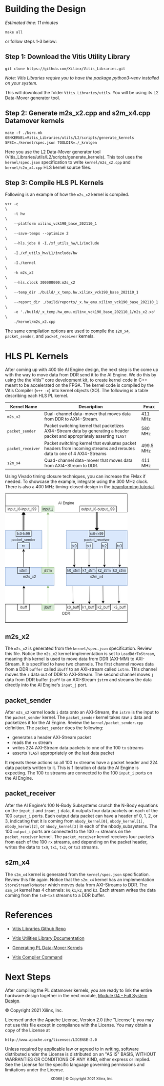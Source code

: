 # Building the Design 

*Estimated time: 11 minutes*

```
make all
```
or follow steps 1-3 below:

## Step 1: Download the Vitis Utility Library
```
git clone https://github.com/Xilinx/Vitis_Libraries.git
```
*Note: Vitis Libraries require you to have the package python3-venv installed on your system.* 

This will download the folder `Vitis_Libraries/utils`. You will be using its L2 Data-Mover generator tool. 

## Step 2: Generate m2s_x2.cpp and s2m_x4.cpp Datamover kernels
```
make -f ./ksrc.mk GENKERNEL=Vitis_Libraries/utils/L2/scripts/generate_kernels SPEC=./kernel/spec.json TOOLDIR=./_krnlgen
```
Here you use the L2 Data-Mover generator tool (Vitis_Libraries/utils/L2/scripts/generate_kernels). This tool uses the `kernel/spec.json` specification to write `kernel/m2s_x2.cpp` and `kernel/s2m_x4.cpp` HLS kernel source files. 


## Step 3: Compile HLS PL Kernels 
Following is an example of how the `m2s_x2` kernel is compiled. 
```
v++ -c                                                                 \
    -t hw                                                              \
    --platform xilinx_vck190_base_202110_1                             \ 
    --save-temps --optimize 2                                          \
    --hls.jobs 8 -I./xf_utils_hw/L1/include                            \
    -I./xf_utils_hw/L1/include/hw                                      \
    -I./kernel                                                         \
    -k m2s_x2                                                          \
    --hls.clock 300000000:m2s_x2                                       \
    --temp_dir ./build/_x_temp.hw.xilinx_vck190_base_202110_1          \
    --report_dir ./build/reports/_x.hw_emu.xilinx_vck190_base_202110_1 \ 
    -o './build/_x_temp.hw_emu.xilinx_vck190_base_202110_1/m2s_x2.xo'  \ 
    ./kernel/m2s_x2.cpp                                                 
```
The same compilation options are used to compile the `s2m_x4`, `packet_sender`, and `packet_receiver` kernels. 

# HLS PL Kernels
After coming up with 400 tile AI Engine design, the next step is the come up with the way to move data from DDR send it to the AI Engine. We do this by using the the Vitis™ core development kit, to create kernel code in C++ meant to be accelerated on the FPGA. The kernel code is compiled by the Vitis Compiler (`v++ -c`) into kernel objects (XO). The following is a table describing each HLS PL kernel. 

|Kernel Name| Description| Fmax|
|---|---| ---|
|`m2s_x2`|Dual-channel data-mover that moves data from DDR to AXI4-Stream.|411 MHz| 
|`packet_sender`|Packet switching kernel that packetizes AXI4-Stream data by generating a header packet and appropriately asserting `TLAST`|580 MHz|
|`packet_receiver`|Packet switching kernel that evaluates packet headers from incoming streams and reroutes data to one of 4 AXI4-Streams|499.5 MHz|
|`s2m_x4`|Quad-channel data-mover that moves data from AXI4-Stream to DDR.|411 MHz|

Using Vivado timing closure techniques, you can increase the FMax if needed. To showcase the example, integrate using the 300 MHz clock. There is also a 400 MHz timing-closed design in the [beamforming tutorial](https://github.com/Xilinx/Vitis-Tutorials/tree/master/AI_Engine_Development/Design_Tutorials/03-beamforming). 

![alt text](images/pl_kernels_highlighted.PNG)

## m2s_x2
The `m2s_x2` is generated from the `kernel/spec.json` specification. Review this file. Notice the `m2s_x2` kernel implementation is set to `LoadDdrToStream`, meaning this kernel is used to move data from DDR (AXI-MM) to AXI-Stream. It is specified to have two channels. The first channel moves data from a DDR `buffer` called `ibuff` to an AXI-stream called `istrm`. This channel moves the `i` data out of DDR to AXI-Stream. The second channel moves `j` data from DDR buffer `jbuff` to an AXI-Stream `jstrm` and streams the data directly into the AI Engine's `input_j` port.  

## packet_sender 
After `m2s_x2` kernel loads `i` data onto an AXI-Stream, the `istrm` is the input to the `packet_sender` kernel. The `packet_sender` kernel takes raw `i` data and packetizes it for the AI Engine. Review the `kernel/packet_sender.cpp` definition. The `packet_sender` does the following:

* generates a header AXI-Stream packet
* reads the `rx` stream
* writes 224 AXI-Stream data packets to one of the 100 `tx` streams
* asserts `TLAST` appropriately on the last data packet

It repeats these actions so all 100 `tx` streams have a packet header and 224 data packets written to it. This is 1 iteration of data the AI Engine is expecting. The 100 `tx` streams are connected to the 100 `input_i` ports on the AI Engine.   

## packet_receiver 
After the AI Engine's 100 N-Body Subsystems crunch the N-Body equations on the `input_i` and `input_j` data, it outputs four data packets on each of the 100 `output_i` ports. Each output data packet can have a header of 0, 1, 2, or 3, indicating that it is coming from `nbody_kernel[0]`,  `nbody_kernel[1]`, `nbody_kernel[2]`, or `nbody_kernel[3]` in each of the nbody_subsystems. The 100 `output_i` ports are connected to the 100 `rx` streams on the `packet_receiver` kernel. The `packet_receiver` kernel receives four packets from each of the 100 `rx` streams, and depending on the packet header, writes the data to `tx0`, `tx1`, `tx2`, or `tx3` streams. 

## s2m_x4
The `s2m_x4` kernel is generated from the `kernel/spec.json` specification. Review this file again. Notice that the `s2m_x4` kernel has an implementation `StoreStreamToMaster` which moves data from AXI-Streams to DDR. The `s2m_x4` kernel has 4 channels: `k0`,`k1`,`k2`, and `k3`. Each stream writes the data coming from the `tx0`-`tx3` streams to a DDR buffer.  

# References

* [Vitis Libraries Github Repo](https://github.com/Xilinx/Vitis_Libraries)

* [Vitis Utilities Library Documentation](https://xilinx.github.io/Vitis_Libraries/utils/2021.1/index.html)

* [Generating PL Data-Mover Kernels](https://xilinx.github.io/Vitis_Libraries/utils/2021.1/datamover/kernel_gen_guide.html) 

* [Vitis Compiler Command](https://www.xilinx.com/html_docs/xilinx2021_1/vitis_doc/vitiscommandcompiler.html) 

# Next Steps 
After compiling the PL datamover kernels, you are ready to link the entire hardware design together in the next module, [Module 04 - Full System Design](../Module_04_full_system_design).

© Copyright 2021 Xilinx, Inc.

Licensed under the Apache License, Version 2.0 (the "License");
you may not use this file except in compliance with the License.
You may obtain a copy of the License at

    http://www.apache.org/licenses/LICENSE-2.0


Unless required by applicable law or agreed to in writing, software
distributed under the License is distributed on an "AS IS" BASIS,
WITHOUT WARRANTIES OR CONDITIONS OF ANY KIND, either express or implied.
See the License for the specific language governing permissions and
limitations under the License.

<p align="center"><sup>XD068 | © Copyright 2021 Xilinx, Inc.</sup></p>
